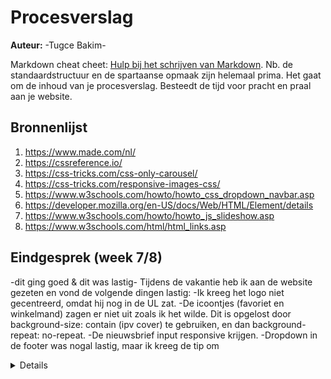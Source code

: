 # Procesverslag

**Auteur:** -Tugce Bakim-

Markdown cheat cheet: [Hulp bij het schrijven van Markdown](https://github.com/adam-p/markdown-here/wiki/Markdown-Cheatsheet). Nb. de standaardstructuur en de spartaanse opmaak zijn helemaal prima. Het gaat om de inhoud van je procesverslag. Besteedt de tijd voor pracht en praal aan je website.

## Bronnenlijst

1.  <https://www.made.com/nl/>
2.  <https://cssreference.io/>
3.  <https://css-tricks.com/css-only-carousel/>
4.  <https://css-tricks.com/responsive-images-css/>
5.  <https://www.w3schools.com/howto/howto_css_dropdown_navbar.asp>
6.  <https://developer.mozilla.org/en-US/docs/Web/HTML/Element/details>
7.  <https://www.w3schools.com/howto/howto_js_slideshow.asp>
8.  <https://www.w3schools.com/html/html_links.asp>

## Eindgesprek (week 7/8)

\-dit ging goed & dit was lastig-
Tijdens de vakantie heb ik aan de website gezeten en vond de volgende dingen lastig:
\-Ik kreeg het logo niet gecentreerd, omdat hij nog in de UL zat.
\-De icoontjes (favoriet en winkelmand) zagen er niet uit zoals ik het wilde. Dit is opgelost door background-size: contain (ipv cover) te gebruiken, en dan background-repeat: no-repeat.
\-De nieuwsbrief input responsive krijgen.
\-Dropdown in de footer was nogal lastig, maar ik kreeg de tip om <details> te gebruiken hiervoor.

Bij de bovenstaande vragen heb ik ook nog hulp gehad van Sam.

Het maken van de productpagina in tegenstelling van de index ging veel sneller en makkelijker, omdat ik alles zo'n beetje al had gehad op de homepage en dit makkelijk kon toepassen.

**Screenshot(s):**

<img src="images/Screenshot14.png" width="375px" alt="homepage"><br>
<img src="images/Screenshot15.png" width="375px" alt="homepage"><br>
<img src="images/Screenshot16.png" width="375px" alt="productpagina"><br>
<img src="images/Screenshot17.png" width="375px" alt="productpagina"><br>

## Voortgang 3 (week 6)

\-dit ging goed & dit was lastig- <br>
Ik heb wat meer content toegevoegd aan de website. Ik krijg het logo niet in het midden en ook zien de bovenste icoontjes er nog een beetje gek uit. Verder heb ik geprobeerd en draggable click slider te maken, ook is dit nog niet helemaal gelukt.
En de eerste image is ook niet meer helemaal responsive.

**Screenshot(s):**

\-screenshot(s) van hoe ver je bent met korte uitleg-<br>
<img src="images/Screenshot10.png" width="375px" alt="smallscreen"><br>
<img src="images/Screenshot11.png" width="375px" alt="responsive"><br>
<img src="images/Screenshot12.png" width="375px" alt="draggable click slider"><br>
<img src="images/Screenshot13.png" width="375px" alt="draggable click slider html"><br>

## Voortgang 2 (week 5)

Ik was er nog niet helemaal uitgekomen met de code nadat ik heel veel dingen heb moeten verwijderen uit de css. Tijdens de les ga ik om hulp vragen hierover.

### Stand van zaken

\-dit ging goed & dit was lastig- <br>
Na de les van vorige week ben ik niet veel verder gekomen. Wel heeft het enorm geholpen toen Joost
ging meekijken en de code kon aanpassen met hulp. De website is nu, voor zo ver er op staat, relative.

**Screenshot(s):**

\-screenshot(s) van hoe ver je bent met korte uitleg-<br>
<img src="images/screenshot6.PNG" width="375px" alt="html"><br>
<img src="images/screenshot7.PNG" width="375px" alt="css"><br>
<img src="images/screenshot8.PNG" width="375px" alt="css2"><br>
<img src="images/screenshot9.PNG" width="375px" alt="homepage"><br>

## Voortgang 1 (week 3)

Mijn code was niet helemaal correct opgebouwd blijkbaar. Sam vertelde dat ik een UL van mijn navigatie kon maken en in mijn CSS alle left
en top kan weghalen. Ook dat ik bij de foto's geen position relative hoef te zetten. Ook had ik nog geen header in mijn body.
Na het aanpassen van alle notities die ik had gemaakt na het gesprek, klopte mijn code niet meer en zag alles er raar uit. Ik had de oude code niet meer
dus heb wel geprobeerd alles een beetje terug te zetten.

### Stand van zaken

\-dit ging goed & dit was lastig- <br>
De header tot het eerste section ging het opzicht prima. Echter heb ik nog
vragen over hoe ik het beste kan werken met de sections en hoe ik ze goed onder
elkaar krijg.

**Screenshot(s):**

\-screenshot(s) van hoe ver je bent met korte uitleg-<br>
<img src="images/screenshot3.PNG" width="375px" alt="pagina1"><br>
<img src="images/screenshot4.PNG" width="375px" alt="html"><br>
<img src="images/screenshot5.PNG" width="375px" alt="css"><br>
Ik ben een beetje aan het uitzoeken hoe ik de sections moet opstellen, hiermee
bedoel ik hoe ik het goed onderelkaar krijg en of ik gewoon moet werken met top
en bottom.

### Agenda voor meeting

\-samen met je groepje opstellen-

| student 1      | student 2          | student 3    | student 4        |
| -------------- | ------------------ | ------------ | ---------------- |
| dit bespreken  | en dit             | en ik dit    | en dan ik dat    |
| an dat ook nog | dit als er tijd is | nog een punt | dit wil ik zeker |
| ...            | ...                | ...          | ...              |

### Verslag van meeting

\-na afloop snel uitkomsten vastleggen-

## Breakdownschets (week 1)

<img src="images/breakdownschets1.PNG" width="375px" alt="Breakdown schets homepage">
<img src="images/breakdownschets2.PNG" width="375px" alt="Breakdown schets details">

## Intake (week 1)

**Je startniveau:** -blauw-

**Je focus:** -responsive-

**Je opdracht:** -<https://www.made.com/nl/->

**Screenshot(s) van de eerste pagina (small screen):**

<img src="images/screenshot1.PNG" width="375px" alt="homepage">

**Screenshot(s) van de tweede pagina (small screen):**

<img src="images/screenshot2.PNG" width="375px" alt="product pagina">
